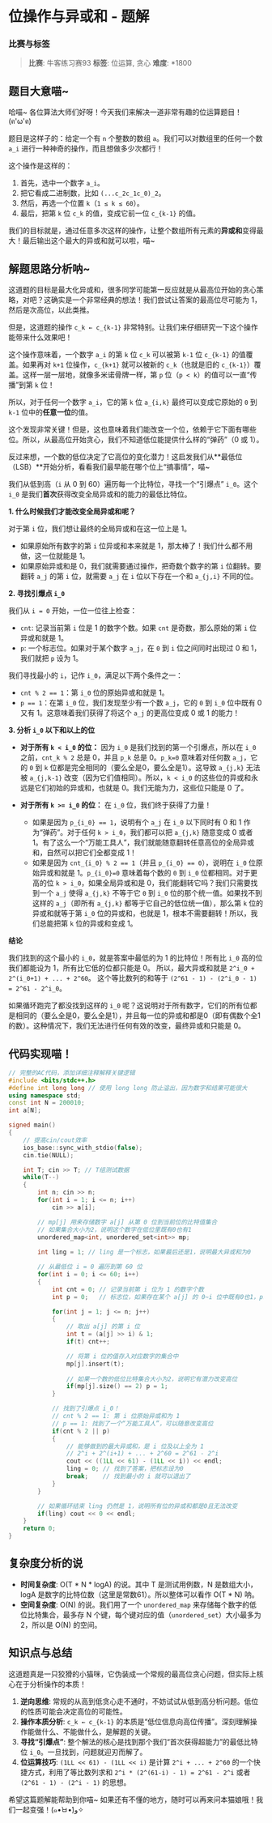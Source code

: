 # 位操作与异或和 - 题解

### 比赛与标签
> **比赛**: 牛客练习赛93
> **标签**: 位运算, 贪心
> **难度**: *1800

## 题目大意喵~
哈喵~ 各位算法大师们好呀！今天我们来解决一道非常有趣的位运算题目！(ฅ'ω'ฅ)

题目是这样子的：给定一个有 `n` 个整数的数组 `a`。我们可以对数组里的任何一个数 `a_i` 进行一种神奇的操作，而且想做多少次都行！

这个操作是这样的：
1.  首先，选中一个数字 `a_i`。
2.  把它看成二进制数，比如 `(...c_2c_1c_0)_2`。
3.  然后，再选一个位置 `k`（`1 ≤ k ≤ 60`）。
4.  最后，把第 `k` 位 `c_k` 的值，变成它前一位 `c_{k-1}` 的值。

我们的目标就是，通过任意多次这样的操作，让整个数组所有元素的**异或和**变得最大！最后输出这个最大的异或和就可以啦，喵~

## 解题思路分析呐~
这道题的目标是最大化异或和，很多同学可能第一反应就是从最高位开始的贪心策略，对吧？这确实是一个非常经典的想法！我们尝试让答案的最高位尽可能为 1，然后是次高位，以此类推。

但是，这道题的操作 `c_k ← c_{k-1}` 非常特别。让我们来仔细研究一下这个操作能带来什么效果吧！

这个操作意味着，一个数字 `a_i` 的第 `k` 位 `c_k` 可以被第 `k-1` 位 `c_{k-1}` 的值覆盖。如果再对 `k+1` 位操作，`c_{k+1}` 就可以被新的 `c_k`（也就是旧的 `c_{k-1}`）覆盖。这样一层一层地，就像多米诺骨牌一样，第 `p` 位（`p < k`）的值可以一直“传播”到第 `k` 位！

所以，对于任何一个数字 `a_i`，它的第 `k` 位 `a_{i,k}` 最终可以变成它原始的 `0` 到 `k-1` 位中的**任意一位**的值。

这个发现非常关键！但是，这也意味着我们能改变一个位，依赖于它下面有哪些位。所以，从最高位开始贪心，我们不知道低位能提供什么样的“弹药”（0 或 1）。

反过来想，一个数的低位决定了它高位的变化潜力！这启发我们从**最低位（LSB）**开始分析，看看我们最早能在哪个位上“搞事情”，喵~

我们从低到高（`i` 从 0 到 60）遍历每一个比特位，寻找一个“引爆点” `i_0`。这个 `i_0` 是我们**首次**获得改变全局异或和的能力的最低比特位。

**1. 什么时候我们才能改变全局异或和呢？**

对于第 `i` 位，我们想让最终的全局异或和在这一位上是 1。
- 如果原始所有数字的第 `i` 位异或和本来就是 1，那太棒了！我们什么都不用做，这一位就能是 1。
- 如果原始异或和是 0，我们就需要通过操作，把奇数个数字的第 `i` 位翻转。要翻转 `a_j` 的第 `i` 位，就需要 `a_j` 在 `i` 位以下存在一个和 `a_{j,i}` 不同的位。

**2. 寻找引爆点 `i_0`**

我们从 `i = 0` 开始，一位一位往上检查：
- `cnt`: 记录当前第 `i` 位是 1 的数字个数。如果 `cnt` 是奇数，那么原始的第 `i` 位异或和就是 1。
- `p`: 一个标志位。如果对于某个数字 `a_j`，在 `0` 到 `i` 位之间同时出现过 0 和 1，我们就把 `p` 设为 1。

我们寻找最小的 `i`，记作 `i_0`，满足以下两个条件之一：
- `cnt % 2 == 1`：第 `i_0` 位的原始异或和就是 1。
- `p == 1`：在第 `i_0` 位，我们发现至少有一个数 `a_j`，它的 `0` 到 `i_0` 位中既有 0 又有 1。这意味着我们获得了将这个 `a_j` 的更高位变成 0 或 1 的能力！

**3. 分析 `i_0` 以下和以上的位**

*   **对于所有 `k < i_0` 的位：**
    因为 `i_0` 是我们找到的第一个引爆点，所以在 `i_0` 之前，`cnt_k % 2` 总是 0，并且 `p_k` 总是 0。`p_k=0` 意味着对任何数 `a_j`，它的 `0` 到 `k` 位都是完全相同的（要么全是0，要么全是1）。这导致 `a_{j,k}` 无法被 `a_{j,k-1}` 改变（因为它们值相同）。所以，`k < i_0` 的这些位的异或和永远是它们初始的异或和，也就是 0。我们无能为力，这些位只能是 0 了。

*   **对于所有 `k >= i_0` 的位：**
    在 `i_0` 位，我们终于获得了力量！
    - 如果是因为 `p_{i_0} == 1`，说明有个 `a_j` 在 `i_0` 以下同时有 0 和 1 作为“弹药”。对于任何 `k > i_0`，我们都可以把 `a_{j,k}` 随意变成 0 或者 1。有了这么一个“万能工具人”，我们就能随意翻转任意高位的全局异或和，自然可以把它们全都变成 1！
    - 如果是因为 `cnt_{i_0} % 2 == 1`（并且 `p_{i_0} == 0`），说明在 `i_0` 位原始异或和就是 1。`p_{i_0}=0` 意味着每个数的 `0` 到 `i_0` 位都相同。对于更高的位 `k > i_0`，如果全局异或和是 0，我们能翻转它吗？我们只需要找到一个 `a_j` 使得 `a_{j,k}` 不等于它 `0` 到 `i_0` 位的那个统一值。如果找不到这样的 `a_j`（即所有 `a_{j,k}` 都等于它自己的低位统一值），那么第 `k` 位的异或和就等于第 `i_0` 位的异或和，也就是 1，根本不需要翻转！所以，我们总能把第 `k` 位的异或和变成 1。

**结论**

我们找到的这个最小的 `i_0`，就是答案中最低的为 1 的比特位！所有比 `i_0` 高的位我们都能设为 1，所有比它低的位都只能是 0。
所以，最大异或和就是 `2^i_0 + 2^(i_0+1) + ... + 2^60`。
这个等比数列的和等于 `(2^61 - 1) - (2^i_0 - 1) = 2^61 - 2^i_0`。

如果循环跑完了都没找到这样的 `i_0` 呢？这说明对于所有数字，它们的所有位都是相同的（要么全是0，要么全是1），并且每一位的异或和都是0（即有偶数个全1的数）。这种情况下，我们无法进行任何有效的改变，最终异或和只能是 0。

## 代码实现喵！
```cpp
// 完整的AC代码，添加详细注释解释关键逻辑
#include <bits/stdc++.h>
#define int long long // 使用 long long 防止溢出，因为数字和结果可能很大
using namespace std;
const int N = 200010;
int a[N];

signed main()
{
    // 提高cin/cout效率
    ios_base::sync_with_stdio(false);
    cin.tie(NULL);

    int T; cin >> T; // T组测试数据
    while(T--)
    {
        int n; cin >> n;
        for(int i = 1; i <= n; i++)
            cin >> a[i];

        // mp[j] 用来存储数字 a[j] 从第 0 位到当前位的比特值集合
        // 如果集合大小为2，说明这个数字在低位里既有0也有1
        unordered_map<int, unordered_set<int>> mp;
        
        int ling = 1; // ling 是一个标志，如果最后还是1，说明最大异或和为0

        // 从最低位 i = 0 遍历到第 60 位
        for(int i = 0; i <= 60; i++)
        {
            int cnt = 0; // 记录当前第 i 位为 1 的数字个数
            int p = 0;   // 标志位，如果存在某个 a[j] 的 0~i 位中既有0也1，p就为1

            for(int j = 1; j <= n; j++)
            {
                // 取出 a[j] 的第 i 位
                int t = (a[j] >> i) & 1;
                if(t) cnt++;

                // 将第 i 位的值存入对应数字的集合中
                mp[j].insert(t); 
                
                // 如果一个数的低位比特集合大小为2，说明它有潜力改变高位
                if(mp[j].size() == 2) p = 1;
            }

            // 找到了引爆点 i_0！
            // cnt % 2 == 1: 第 i 位原始异或和为 1
            // p == 1: 找到了一个“万能工具人”，可以随意改变高位
            if(cnt % 2 || p) 
            {
                // 能够做到的最大异或和，是 i 位及以上全为 1
                // 2^i + 2^(i+1) + ... + 2^60 = 2^61 - 2^i
                cout << ((1LL << 61) - (1LL << i)) << endl;
                ling = 0; // 找到了答案，把标志设为0
                break;    // 找到最小的 i 就可以退出了
            }
        }

        // 如果循环结束 ling 仍然是 1，说明所有位的异或和都是0且无法改变
        if(ling) cout << 0 << endl;
    }
    return 0;
}
```

## 复杂度分析的说
- **时间复杂度**: O(T * N * logA) 的说。其中 T 是测试用例数，N 是数组大小，logA 是数字的比特位数（这里是常数61）。所以整体可以看作 O(T * N) 呐。
- **空间复杂度**: O(N) 的说。我们用了一个 `unordered_map` 来存储每个数字的低位比特集合，最多存 N 个键，每个键对应的值（`unordered_set`）大小最多为2，所以是 O(N) 的空间。

## 知识点与总结
这道题真是一只狡猾的小猫咪，它伪装成一个常规的最高位贪心问题，但实际上核心在于分析操作的本质！

1.  **逆向思维**: 常规的从高到低贪心走不通时，不妨试试从低到高分析问题。低位的性质可能会决定高位的可能性。
2.  **操作本质分析**: `c_k ← c_{k-1}` 的本质是“低位信息向高位传播”。深刻理解操作能做什么、不能做什么，是解题的关键。
3.  **寻找“引爆点”**: 整个解法的核心是找到那个我们“首次获得超能力”的最低比特位 `i_0`。一旦找到，问题就迎刃而解了。
4.  **位运算技巧**: `(1LL << 61) - (1LL << i)` 是计算 `2^i + ... + 2^60` 的一个快捷方式，利用了等比数列求和 `2^i * (2^(61-i) - 1) = 2^61 - 2^i` 或者 `(2^61 - 1) - (2^i - 1)` 的思想。

希望这篇题解能帮助到你喵~ 如果还有不懂的地方，随时可以再来问本猫娘哦！我们一起变强！(๑•̀ㅂ•́)و✧